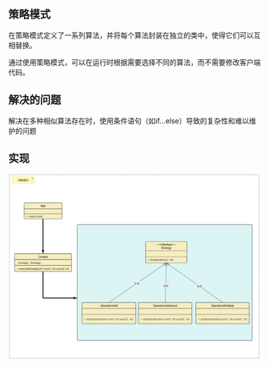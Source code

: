 ## 策略模式
在策略模式定义了一系列算法，并将每个算法封装在独立的类中，使得它们可以互相替换。

通过使用策略模式，可以在运行时根据需要选择不同的算法，而不需要修改客户端代码。

## 解决的问题
解决在多种相似算法存在时，使用条件语句（如if...else）导致的复杂性和难以维护的问题

## 实现
![图片](strategypattern.png)